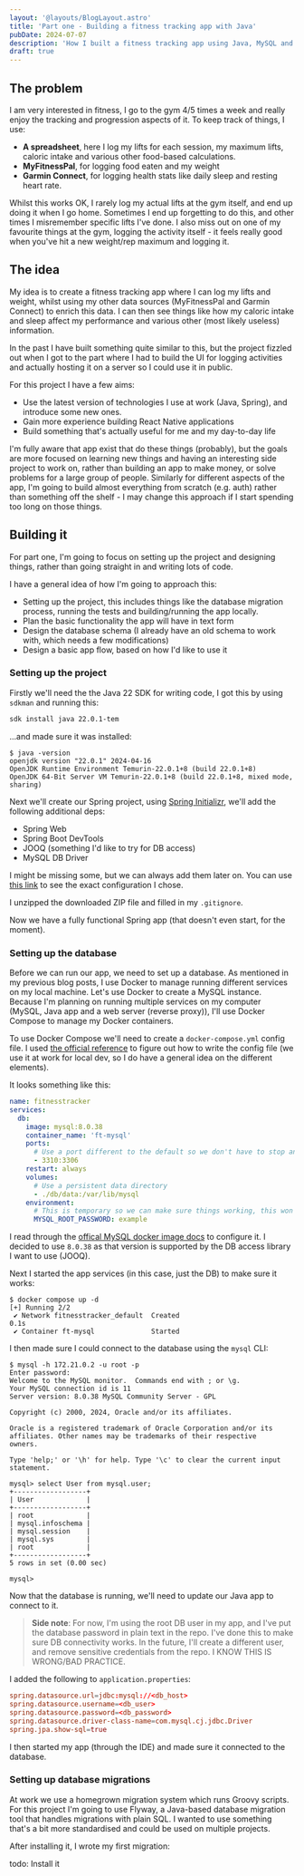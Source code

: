 ```yaml
---
layout: '@layouts/BlogLayout.astro'
title: 'Part one - Building a fitness tracking app with Java'
pubDate: 2024-07-07
description: 'How I built a fitness tracking app using Java, MySQL and React Native'
draft: true
---
```


## The problem

I am very interested in fitness, I go to the gym 4/5 times a week and really enjoy the tracking and progression aspects of it. To keep track of things, I use:
- **A spreadsheet**, here I log my lifts for each session, my maximum lifts, caloric intake and various other food-based calculations. 
- **MyFitnessPal**, for logging food eaten and my weight
- **Garmin Connect**, for logging health stats like daily sleep and resting heart rate.

Whilst this works OK, I rarely log my actual lifts at the gym itself, and end up doing it when I go home. Sometimes I end up forgetting to do this, and other times I misremember specific lifts I've done. I also miss out on one of my favourite things at the gym, logging the activity itself - it feels really good when you've hit a new weight/rep maximum and logging it.

## The idea

My idea is to create a fitness tracking app where I can log my lifts and weight, whilst using my other data sources (MyFitnessPal and Garmin Connect) to enrich this data. I can then see things like how my caloric intake and sleep affect my performance and various other (most likely useless) information.

In the past I have built something quite similar to this, but the project fizzled out when I got to the part where I had to build the UI for logging activities and actually hosting it on a server so I could use it in public.

For this project I have a few aims:
- Use the latest version of technologies I use at work (Java, Spring), and introduce some new ones.
- Gain more experience building React Native applications
- Build something that's actually useful for me and my day-to-day life

I'm fully aware that app exist that do these things (probably), but the goals are more focused on learning new things and having an interesting side project to work on, rather than building an app to make money, or solve problems for a large group of people. Similarly for different aspects of the app, I'm going to build almost everything from scratch (e.g. auth) rather than something off the shelf - I may change this approach if I start spending too long on those things.

## Building it

For part one, I'm going to focus on setting up the project and designing things, rather than going straight in and writing lots of code.

I have a general idea of how I'm going to approach this:
- Setting up the project, this includes things like the database migration process, running the tests and building/running the app locally.
- Plan the basic functionality the app will have in text form
- Design the database schema (I already have an old schema to work with, which needs a few modifications)
- Design a basic app flow, based on how I'd like to use it

### Setting up the project

Firstly we'll need the the Java 22 SDK for writing code, I got this by using `sdkman` and running this:

```bash
sdk install java 22.0.1-tem
```
...and made sure it was installed:

```
$ java -version
openjdk version "22.0.1" 2024-04-16
OpenJDK Runtime Environment Temurin-22.0.1+8 (build 22.0.1+8)
OpenJDK 64-Bit Server VM Temurin-22.0.1+8 (build 22.0.1+8, mixed mode, sharing)
```

Next we'll create our Spring project, using [Spring Initializr](https://start.spring.io), we'll add the following additional deps:
- Spring Web
- Spring Boot DevTools
- JOOQ (something I'd like to try for DB access)
- MySQL DB Driver

I might be missing some, but we can always add them later on. You can use [this link](https://start.spring.io/#!type=maven-project&language=java&platformVersion=3.3.1&packaging=jar&jvmVersion=22&groupId=com.dmoffat&artifactId=fitnesstracker&name=fitnesstracker&description=Fitness%20tracking%20application&packageName=com.dmoffat.fitnesstracker&dependencies=web,jooq,devtools,mysql) to see the exact configuration I chose.

I unzipped the downloaded ZIP file and filled in my `.gitignore`.

Now we have a fully functional Spring app (that doesn't even start, for the moment).

### Setting up the database

Before we can run our app, we need to set up a database. As mentioned in my previous blog posts, I use Docker to manage running different services on my local machine. Let's use Docker to create a MySQL instance. Because I'm planning on running multiple services on my computer (MySQL, Java app and a web server (reverse proxy)), I'll use Docker Compose to manage my Docker containers.

To use Docker Compose we'll need to create a `docker-compose.yml` config file. I used [the official reference](https://docs.docker.com/compose/compose-file/) to figure out how to write the config file (we use it at work for local dev, so I do have a general idea on the different elements).

It looks something like this:

```yaml
name: fitnesstracker
services:
  db: 
    image: mysql:8.0.38
    container_name: 'ft-mysql'
    ports:
      # Use a port different to the default so we don't have to stop any running MySQL databases
      - 3310:3306
    restart: always
    volumes:
      # Use a persistent data directory
      - ./db/data:/var/lib/mysql
    environment:
      # This is temporary so we can make sure things working, this won't be used for production.
      MYSQL_ROOT_PASSWORD: example
```

I read through the [offical MySQL docker image docs](https://hub.docker.com/_/mysql) to configure it. I decided to use `8.0.38` as that version is supported by the DB access library I want to use (JOOQ).

Next I started the app services (in this case, just the DB) to make sure it works:

```
$ docker compose up -d
[+] Running 2/2
 ✔ Network fitnesstracker_default  Created                                                                                                                                                                                             0.1s 
 ✔ Container ft-mysql              Started 
```

I then made sure I could connect to the database using the `mysql` CLI:

```
$ mysql -h 172.21.0.2 -u root -p
Enter password: 
Welcome to the MySQL monitor.  Commands end with ; or \g.
Your MySQL connection id is 11
Server version: 8.0.38 MySQL Community Server - GPL

Copyright (c) 2000, 2024, Oracle and/or its affiliates.

Oracle is a registered trademark of Oracle Corporation and/or its
affiliates. Other names may be trademarks of their respective
owners.

Type 'help;' or '\h' for help. Type '\c' to clear the current input statement.

mysql> select User from mysql.user;
+------------------+
| User             |
+------------------+
| root             |
| mysql.infoschema |
| mysql.session    |
| mysql.sys        |
| root             |
+------------------+
5 rows in set (0.00 sec)

mysql> 
```

Now that the database is running, we'll need to update our Java app to connect to it.

> **Side note**: For now, I'm using the root DB user in my app, and I've put the database password in plain text in the repo. I've done this to make sure DB connectivity works. In the future, I'll create a different user, and remove sensitive credentials from the repo. I KNOW THIS IS WRONG/BAD PRACTICE.

I added the following to `application.properties`:

```conf
spring.datasource.url=jdbc:mysql://<db_host>
spring.datasource.username=<db_user>
spring.datasource.password=<db_password>
spring.datasource.driver-class-name=com.mysql.cj.jdbc.Driver
spring.jpa.show-sql=true
```

I then started my app (through the IDE) and made sure it connected to the database.

### Setting up database migrations

At work we use a homegrown migration system which runs Groovy scripts. For this project I'm going to use Flyway, a Java-based database migration tool that handles migrations with plain SQL. I wanted to use something that's a bit more standardised and could be used on multiple projects.

After installing it, I wrote my first migration:

todo: Install it
